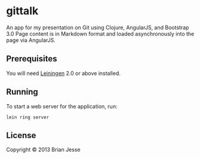 # gittalk

An app for my presentation on Git using Clojure, AngularJS, and Bootstrap 3.0
Page content is in Markdown format and loaded asynchronously into the page via AngularJS.

## Prerequisites

You will need [Leiningen][1] 2.0 or above installed.

[1]: https://github.com/technomancy/leiningen

## Running

To start a web server for the application, run:

    lein ring server

## License

Copyright © 2013 Brian Jesse
